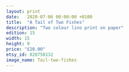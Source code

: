 ```yaml
---
layout: print
date:   2020-07-06 00:00:00 +0100
title:  "A Tail of Two Fishes"
description: "Two colour lino print on paper"
edition: 15
width: 15
height: 9
price: "£20.00"
etsy_id: 820750132
image_name: Tail-two-fishes
---
```

